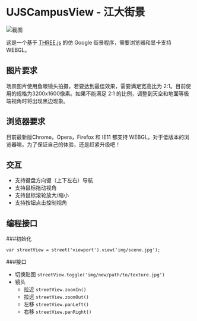 UJSCampusView - 江大街景
===

![截图](https://raw.githubusercontent.com/ChiChou/UJSCampusView/remote/UJSCampusView.png)

这是一个基于 [THREE.js](http://threejs.org/) 的仿 Google 街景程序，需要浏览器和显卡支持 WEBGL。

图片要求
---

场景图片使用鱼眼镜头拍摄，若要达到最佳效果，需要满足宽高比为 2:1。目前使用的规格为3200x1600像素。如果不能满足 2:1 的比例，调整到天空和地面等极端视角时将出现黑边现象。

浏览器要求
---
目前最新版Chrome，Opera，Firefox 和 IE11 都支持 WEBGL。对于低版本的浏览器嘛，为了保证自己的体验，还是赶紧升级吧！

交互
---

* 支持键盘方向键（上下左右）导航
* 支持鼠标拖动视角
* 支持鼠标滚轮放大/缩小
* 支持按钮点击控制视角

编程接口
---

###初始化

    var streetView = street('viewport').view('img/scene.jpg');

###接口

* 切换贴图 `streetView.toggle('img/new/path/to/texture.jpg')`
* 镜头
    * 拉近 `streetView.zoomIn()`
    * 拉远 `streetView.zoomOut()`
    * 左移 `streetView.panLeft()`
    * 右移 `streetView.panRight()`
